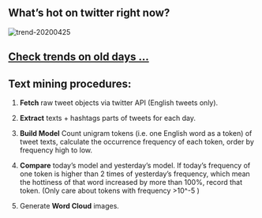 ## What’s hot on twitter right now?

![trend-20200425][wordcloud]

[wordcloud]: https://raw.githubusercontent.com/xdqc/tweet-trend-everyday/master/word-cloud/trend-20200425.png?token=AF5V4P7ADR6KQBZ4CEDTNIK6AXRMU "trend-20200425"

## [Check trends on old days ...](https://github.com/xdqc/tweet-trend-everyday/tree/master/word-cloud)

## Text mining procedures:

1. **Fetch** raw tweet objects via twitter API (English tweets only).

2. **Extract** texts + hashtags parts of tweets for each day.

3. **Build Model** Count unigram tokens (i.e. one English word as a token) of tweet texts, calculate the occurrence frequency of each token, order by frequency high to low.

4. **Compare** today’s model and yesterday’s model. If today’s frequency of one token is higher than 2 times of yesterday’s frequency, which mean the hottiness of that word increased by more than 100%, record that token. (Only care about tokens with frequency >10^-5 )

5. Generate **Word Cloud** images.
